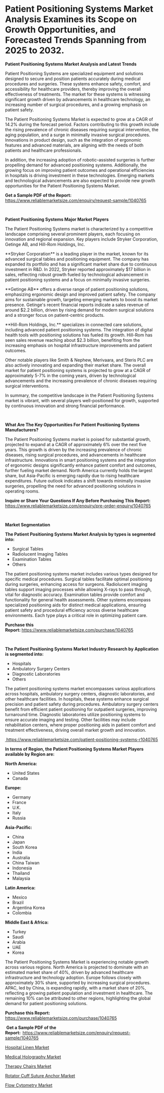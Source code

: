 <p><h1>Patient Positioning Systems Market Analysis Examines its Scope on Growth Opportunities, and Forecasted Trends Spanning from 2025 to 2032.</h1></p><p><strong>Patient Positioning Systems Market Analysis and Latest Trends</strong></p>
<p><p>Patient Positioning Systems are specialized equipment and solutions designed to secure and position patients accurately during medical procedures and surgeries. These systems enhance safety, comfort, and accessibility for healthcare providers, thereby improving the overall effectiveness of treatments. The market for these systems is witnessing significant growth driven by advancements in healthcare technology, an increasing number of surgical procedures, and a growing emphasis on patient safety.</p><p>The Patient Positioning Systems Market is expected to grow at a CAGR of 14.2% during the forecast period. Factors contributing to this growth include the rising prevalence of chronic diseases requiring surgical intervention, the aging population, and a surge in minimally invasive surgical procedures. Innovations in product design, such as the integration of ergonomic features and advanced materials, are aligning with the needs of both patients and healthcare professionals.</p><p>In addition, the increasing adoption of robotic-assisted surgeries is further propelling demand for advanced positioning systems. Additionally, the growing focus on improving patient outcomes and operational efficiencies in hospitals is driving investment in these technologies. Emerging markets and technological advancements are also expected to provide new growth opportunities for the Patient Positioning Systems Market.</p></p>
<p><strong>Get a Sample PDF of the Report:&nbsp;</strong> <a href="https://www.reliablemarketsize.com/enquiry/request-sample/1040765?utm_campaign=1879&utm_medium=2&utm_source=Github&utm_content=ia&utm_term=04032025&utm_id=patient-positioning-systems">https://www.reliablemarketsize.com/enquiry/request-sample/1040765</a></p>
<p>&nbsp;</p>
<p><strong>Patient Positioning Systems Major Market Players</strong></p>
<p><p>The Patient Positioning Systems market is characterized by a competitive landscape comprising several prominent players, each focusing on innovation and regional expansion. Key players include Stryker Corporation, Getinge AB, and Hill-Rom Holdings, Inc.</p><p>**Stryker Corporation** is a leading player in the market, known for its advanced surgical tables and positioning equipment. The company has expanded its portfolio and has a significant market share due to continuous investment in R&D. In 2022, Stryker reported approximately $17 billion in sales, reflecting robust growth fueled by technological advancement in patient positioning systems and a focus on minimally invasive surgeries.</p><p>**Getinge AB** offers a diverse range of patient positioning solutions, emphasizing ergonomic design and improved patient safety. The company aims for sustainable growth, targeting emerging markets to boost its market presence. Getinge's recent financial reports indicate a sales revenue of around $2.2 billion, driven by rising demand for modern surgical solutions and a stronger focus on patient-centric products.</p><p>**Hill-Rom Holdings, Inc.** specializes in connected care solutions, including advanced patient positioning systems. The integration of digital health tools with positioning solutions has fueled its growth. Hill-Rom has seen sales revenue reaching about $2.3 billion, benefiting from the increasing emphasis on hospital infrastructure improvements and patient outcomes.</p><p>Other notable players like Smith & Nephew, Merivaara, and Steris PLC are also actively innovating and expanding their market share. The overall market for patient positioning systems is projected to grow at a CAGR of approximately 5-7% in the coming years, driven by technological advancements and the increasing prevalence of chronic diseases requiring surgical interventions. </p><p>In summary, the competitive landscape in the Patient Positioning Systems market is vibrant, with several players well-positioned for growth, supported by continuous innovation and strong financial performance.</p></p>
<p>&nbsp;</p>
<p><strong>What Are The Key Opportunities For Patient Positioning Systems Manufacturers?</strong></p>
<p><p>The Patient Positioning Systems market is poised for substantial growth, projected to expand at a CAGR of approximately 6% over the next five years. This growth is driven by the increasing prevalence of chronic diseases, rising surgical procedures, and advancements in healthcare infrastructure. Innovations in smart positioning systems and the integration of ergonomic designs significantly enhance patient comfort and outcomes, further fueling market demand. North America currently holds the largest share, but Asia-Pacific is emerging rapidly due to rising healthcare expenditures. Future outlook indicates a shift towards minimally invasive surgeries, propelling the need for advanced positioning solutions in operating rooms.</p></p>
<p><strong>Inquire or Share Your Questions If Any Before Purchasing This Report:</strong> <a href="https://www.reliablemarketsize.com/enquiry/pre-order-enquiry/1040765?utm_campaign=1879&utm_medium=2&utm_source=Github&utm_content=ia&utm_term=04032025&utm_id=patient-positioning-systems">https://www.reliablemarketsize.com/enquiry/pre-order-enquiry/1040765</a></p>
<p>&nbsp;</p>
<p><strong>Market Segmentation</strong></p>
<p><strong>The Patient Positioning Systems Market Analysis by types is segmented into:</strong></p>
<p><ul><li>Surgical Tables</li><li>Radiolucent Imaging Tables</li><li>Examination Tables</li><li>Others</li></ul></p>
<p><p>The patient positioning systems market includes various types designed for specific medical procedures. Surgical tables facilitate optimal positioning during surgeries, enhancing access for surgeons. Radiolucent imaging tables support imaging processes while allowing X-rays to pass through, vital for diagnostic accuracy. Examination tables provide comfort and functionality for general health assessments. Other systems encompass specialized positioning aids for distinct medical applications, ensuring patient safety and procedural efficiency across diverse healthcare environments. Each type plays a critical role in optimizing patient care.</p></p>
<p><strong>Purchase this Report:&nbsp;</strong><a href="https://www.reliablemarketsize.com/purchase/1040765?utm_campaign=1879&utm_medium=2&utm_source=Github&utm_content=ia&utm_term=04032025&utm_id=patient-positioning-systems">https://www.reliablemarketsize.com/purchase/1040765</a></p>
<p>&nbsp;</p>
<p><strong>The Patient Positioning Systems Market Industry Research by Application is segmented into:</strong></p>
<p><ul><li>Hospitals</li><li>Ambulatory Surgery Centers</li><li>Diagnostic Laboratories</li><li>Others</li></ul></p>
<p><p>The patient positioning systems market encompasses various applications across hospitals, ambulatory surgery centers, diagnostic laboratories, and other healthcare facilities. In hospitals, these systems enhance surgical precision and patient safety during procedures. Ambulatory surgery centers benefit from efficient patient positioning for outpatient surgeries, improving turnaround time. Diagnostic laboratories utilize positioning systems to ensure accurate imaging and testing. Other facilities may include rehabilitation centers, where proper positioning aids in patient comfort and treatment effectiveness, driving overall market growth and innovation.</p></p>
<p><a href="https://www.reliablemarketsize.com/patient-positioning-systems-r1040765?utm_campaign=1879&utm_medium=2&utm_source=Github&utm_content=ia&utm_term=04032025&utm_id=patient-positioning-systems">&nbsp;https://www.reliablemarketsize.com/patient-positioning-systems-r1040765</a></p>
<p><strong>In terms of Region, the Patient Positioning Systems Market Players available by Region are:</strong></p>
<p>
    <p> <strong> North America: </strong>
        <ul>
            <li>United States</li>
            <li>Canada</li>
        </ul>
        </p> 
    <p> <strong> Europe: </strong>
        <ul>
            <li>Germany</li>
            <li>France</li>
            <li>U.K.</li>
            <li>Italy</li>
            <li>Russia</li>
        </ul>
        </p> 
    <p> <strong> Asia-Pacific: </strong>
        <ul>
            <li>China</li>
            <li>Japan</li>
            <li>South Korea</li>
            <li>India</li>
            <li>Australia</li>
            <li>China Taiwan</li>
            <li>Indonesia</li>
            <li>Thailand</li>
            <li>Malaysia</li>
        </ul>
        </p> 
    <p> <strong> Latin America: </strong>
        <ul>
            <li>Mexico</li>
            <li>Brazil</li>
            <li>Argentina Korea</li>
            <li>Colombia</li>
        </ul>
        </p> 
    <p> <strong> Middle East & Africa: </strong>
        <ul>
            <li>Turkey</li>
            <li>Saudi</li>
            <li>Arabia</li>
            <li>UAE</li>
            <li>Korea</li>
        </ul>
    </p>
    </p>
<p><p>The Patient Positioning Systems Market is experiencing notable growth across various regions. North America is projected to dominate with an estimated market share of 40%, driven by advanced healthcare infrastructure and technology adoption. Europe follows closely with approximately 30% share, supported by increasing surgical procedures. APAC, led by China, is expanding rapidly, with a market share of 20%, reflecting a growing patient population and investment in healthcare. The remaining 10% can be attributed to other regions, highlighting the global demand for patient positioning solutions.</p></p>
<p><strong>Purchase this Report: </strong><a href="https://www.reliablemarketsize.com/purchase/1040765?utm_campaign=1879&utm_medium=2&utm_source=Github&utm_content=ia&utm_term=04032025&utm_id=patient-positioning-systems">https://www.reliablemarketsize.com/purchase/1040765</a></p>
<p>&nbsp;<strong>Get a Sample PDF of the Report:&nbsp;&nbsp;</strong><a href="https://www.reliablemarketsize.com/enquiry/request-sample/1040765?utm_campaign=1879&utm_medium=2&utm_source=Github&utm_content=ia&utm_term=04032025&utm_id=patient-positioning-systems">https://www.reliablemarketsize.com/enquiry/request-sample/1040765</a></p>
<p><strong></strong></p>
<p><p><a href="https://github.com/nellygussisy/Market-Research-Report-List-1/blob/main/hospital-linen-market.md?utm_campaign=1879&utm_medium=2&utm_source=Github&utm_content=ia&utm_term=04032025&utm_id=patient-positioning-systems">Hospital Linen Market</a></p><p><a href="https://github.com/dahcheeviola/Market-Research-Report-List-1/blob/main/medical-holography-market.md?utm_campaign=1879&utm_medium=2&utm_source=Github&utm_content=ia&utm_term=04032025&utm_id=patient-positioning-systems">Medical Holography Market</a></p><p><a href="https://github.com/cagleplittrw/Market-Research-Report-List-1/blob/main/therapy-chairs-market.md?utm_campaign=1879&utm_medium=2&utm_source=Github&utm_content=ia&utm_term=04032025&utm_id=patient-positioning-systems">Therapy Chairs Market</a></p><p><a href="https://github.com/budenhanelfc/Market-Research-Report-List-1/blob/main/rotator-cuff-suture-anchor-market.md?utm_campaign=1879&utm_medium=2&utm_source=Github&utm_content=ia&utm_term=04032025&utm_id=patient-positioning-systems">Rotator Cuff Suture Anchor Market</a></p><p><a href="https://github.com/handyiongikg/Market-Research-Report-List-1/blob/main/flow-cytometry-market.md?utm_campaign=1879&utm_medium=2&utm_source=Github&utm_content=ia&utm_term=04032025&utm_id=patient-positioning-systems">Flow Cytometry Market</a></p></p>